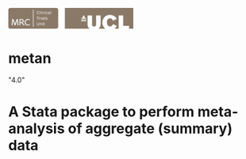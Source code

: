 <a href ="https://www.ctu.mrc.ac.uk/"><img src="MRCCTU_at_UCL_Logo.png" width="50%" /></a>

# metan
"4.0"

# A Stata package to perform meta-analysis of aggregate (summary) data
